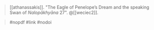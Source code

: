 > [[athanassakis]]. "The Eagle of Penelope’s Dream and the speaking Swan of *Nalopākhyāna* 27". @[[weciec2]].

> #nopdf #link #nodoi 